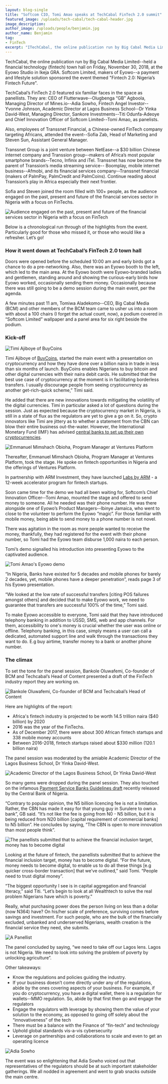 ```yaml
---
layout: blog-single
title: "Softcom CIO, Tomi Amao speaks at TechCabal FinTech 2.0 summit"
featured_image: /uploads/tech-cabal/tech-cabal-header.jpg
image_description: 
author_image: /uploads/people/benjamin.jpg
author_name: Benjamin
tag:
- FinTech
excerpt: "ITechCabal, the online publication run by Big Cabal Media Limited--held a financial technology (fintech) town hall on Friday, November 30"
---
```


TechCabal, the online publication run by Big Cabal Media Limited--held a financial technology (fintech) town hall on Friday, November 30, 2018, at the Eyowo Studio in Ikeja GRA. Softcom Limited, makers of Eyowo--a payment and lifestyle solution sponsored the event themed "Fintech 2.0: Nigeria’s Fintech Future".

TechCabal’s FinTech 2.0 featured six familiar faces in the space as panellists. They are: CEO of Flutterwave--Olugbenga “GB” Agboola, Managing Director of Mines.io--Adia Sowho, Fintech Angel Investor--Yvonne Johnson, Academic Director at Lagos Business School--Dr Yinka David-West, Managing Director, Sankore Investments--Titi Odunfa-Adeoye and Chief Innovation Officer of Softcom Limited--Tomi Amao, as panelists.

Also, employees of Transsnet Financial, a Chinese-owned FinTech company targeting Africans, attended the event--Sofia Zab, Head of Marketing and Steven Sun, Assistant General Manager. 

Transsnet Group is a joint venture between NetEase--a $30 billion Chinese internet company and Transsion group--makers of Africa’s most popular smartphone brands--Tecno, Infinix and iTel. Transsnet has now become the parent of Transsion’s media streaming service-- Boomplay, mobile internet business--Afmobi, and its financial services company--Transsnet financial (makers of PalmPay, PalmCredit and PalmCoins). Continue reading about Transsion’s play in Africa especially their next frontier. 

Sofia and Steven joined the room filled with 100+ people, as the audience engaged on the past, present and future of the financial services sector in Nigeria with a focus on FinTechs.

![Audience engaged on the past, present and future of the financial services sector in Nigeria with a focus on FinTech](/uploads/tech-cabal/tech-cabal-01.jpg)

Below is a chronological run through of the highlights from the event. Particularly good for those who missed it, or those who would like a refresher. Let’s go!

### How it went down at TechCabal’s FinTech 2.0 town hall
Doors were opened before the scheduled 10:00 am and early birds got a chance to do a pre-networking. Also, there was an Eyowo booth to the left, which led to the main area. At the Eyowo booth were Eyowo-branded ladies and gentlemen, standing around and showing the curious-early birds how Eyowo worked, occasionally sending them money. Occasionally because there was still going to be a demo session during the main event, per the agenda.

A few minutes past 11 am, Tomiwa Aladekomo--CEO, Big Cabal Media (BCM) and other members of the BCM team came to usher us into a room with about a 100 chairs (I forget the actual count, now), a podium covered in “Softcom Limited” wallpaper and a panel area for six right beside the podium. 

### Kick-off

![Timi Ajiboye of BuyCoins](/uploads/tech-cabal/tech-cabal-02.jpg)

Timi Ajiboye of [BuyCoins](http://www.buycoins.io/), started the main event with a presentation on cryptocurrency and how they have done over a billion naira in trade in less than six months of launch. BuyCoins enables Nigerians to buy bitcoin and other digital currencies with their naira debit cards. He submitted that the best use case of cryptocurrency at the moment is in facilitating borderless transfers. I usually discourage people from seeing cryptocurrency as another get-rich-quick scheme,” Timi said.

He added that there are new innovations towards mitigating the volatility of the digital currencies. Timi in particular asked a lot of questions during the session. Just as expected because the cryptocurrency market in Nigeria, is still in a state of flux as the regulators are yet to give a go on it. So, crypto innovators like Timi are jittery as to whether a statement from the CBN can blow their entire business out-the-water. However, the International Monetary Fund (IMF) has advised [central banks to set up their own cryptocurrencies](https://www.theguardian.com/business/2018/nov/14/imf-says-governments-could-set-up-their-own-cryptocurrencies).

![Emmanuel Mimshach Obioha, Program Manager at Ventures Platform](/uploads/tech-cabal/tech-cabal-03.jpg)

Thereafter, Emmanuel Mimshach Obioha, Program Manager at Ventures Platform, took the stage. He spoke on fintech opportunities in Nigeria and the offerings of Ventures Platform.

In partnership with ARM Investment, they have launched [Labs by ARM](https://azeria-labs.com/arm-lab-vm/) - a 12-week accelerator program for fintech startups.

Soon came time for the demo we had all been waiting for, Softcom’s Chief Innovation Officer--Tomi Amao, mounted the stage and offered to send money to someone. All he needed was their phone number. He was there alongside one of Eyowo’s Product Managers--Ibinye Jamaica, who went to close to the volunteer to perform the Eyowo “magic”. For those familiar with mobile money, being able to send money to a phone number is not novel.

There was agitation in the room as more people wanted to receive the money, thankfully, they had registered for the event with their phone number, so Tomi had the Eyowo team disburse  1,000 naira to each person.

Tomi’s demo signalled his introduction into presenting Eyowo to the captivated audience.

![Tomi Amao's Eyowo demo](/uploads/tech-cabal/tech-cabal-04.jpg)

“In Nigeria, Banks have existed for 5 decades and mobile phones for barely 2 decades, yet, mobile phones have a deeper penetration”, reads page 3 of his Eyowo presentation.

“We looked at the low rate of successful transfers [citing POS failures amongst others] and decided that to make Eyowo work, we need to guarantee that transfers are successful 100% of the time,” Tomi said.

To make Eyowo accessible to everyone, Tomi said that they have introduced telephony banking in addition to USSD, SMS, web and app channels. For them, accessibility to one's money is crucial whether the user was online or offline. Telephony banking, in this case, simply means a user can call a dedicated, automated support line and walk through the transactions they want to do. E.g buy airtime, transfer money to a bank or another phone number.

### The climax

To set the tone for the panel session, Bankole Oluwafemi, Co-founder of BCM and Techcabal’s Head of Content presented a draft of the FinTech industry report they are working on.

![Bankole Oluwafemi, Co-founder of BCM and Techcabal’s Head of Content](/uploads/tech-cabal/tech-cabal-05.jpg)

Here are highlights of the report:
- Africa's fintech industry is projected to be worth 14.5 trillion naira ($40 billion) by 2020 
- 2016 was the year of the FinTechs.
- As of December 2017, there were about 300 African fintech startups and 338 mobile money accounts
- Between 2016-2018, fintech startups raised about $330 million (120.1 billion naira)

The panel session was moderated by the amiable Academic Director of the Lagos Business School, Dr Yinka David-West.

![Academic Director of the Lagos Business School, Dr Yinka David-West](/uploads/tech-cabal/tech-cabal-06.jpg)

So many gems were dropped during the panel session. They also touched on the infamous [Payment Service Banks Guidelines draft](https://www.benjamindada.com/5-billion-psb-psp-mfb/) recently released by the Central Bank of Nigeria.

“Contrary to popular opinion, the N5 billion licencing fee is not a limitation. Rather, the CBN has made it easy for that young guy in Surulere to own a bank”, GB said. “It’s not like the fee is going from N0 - N5 billion, but it is being reduced from N20 billion [capital requirement of commercial banks] to N5 billion”. He concludes by saying, “The CBN is open to more innovation than most people think”.

![The panellists submitted that to achieve the financial inclusion target, money has to become digital](/uploads/tech-cabal/tech-cabal-07.jpg)

Looking at the future of fintech, the panellists submitted that to achieve the financial inclusion target, money has to become digital. “For the future, money needs to become digital, to enable us to do all these things [e.g quicker cross-border transaction] that we’ve outlined,” said Tomi. “People need to trust digital money”.

“The biggest opportunity I see is in capital aggregation and financial literacy,” said Titi. “Let’s begin to look at all Wealthtech to solve the real problem Nigerians have which is poverty.”

Really, what purchasing power does the person living on less than a dollar (now N364) have? On his/her scale of preference, surviving comes before savings and investment. For such people, who are the bulk of the financially excluded, unbanked and underserved Nigerians, wealth creation is the financial service they need, she submits.

![A Panellist](/uploads/tech-cabal/tech-cabal-08.jpg)

The panel concluded by saying, “we need to take off our Lagos lens. Lagos is not Nigeria. We need to look into solving the problem of poverty by unlocking agriculture”.

Other takeaways:
- Know the regulations and policies guiding the industry.
- If your business doesn’t come directly under any of the regulations, abide by the ones covering aspects of your business. For example, if you do cryptocurrency, you have a digital wallet, there is a regulation for wallets--MMO regulation. So, abide by that first then go and engage the regulators
- Engage the regulators with leverage by showing them the value of your solution to the economy, as opposed to going off solely about the “innovativeness” of the tech
- There must be a balance with the Finance of “fin-tech” and technology
- Uphold global standards vis-a-vis cybersecurity
- Leverage on partnerships and collaborations to scale and even to get an operating licence

![Adia Sowho](/uploads/tech-cabal/tech-cabal-09.jpg)

The event was so enlightening that Adia Sowho voiced out that representatives of the regulators should be at such important stakeholder gatherings. We all nodded in agreement and went to grab snacks outside the main centre. 